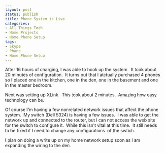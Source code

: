 ```yaml
---
layout: post
status: publish
title: Phone System is Live
categories:
- All Things Tech
- Home Projects
- Home Phone Setup
tags:
- Skype
- Phone
- Home Phone Setup
---
```

After 16 hours of charging, I was able to hook up the system.&nbsp; It took about 20 minutes of configuration.&nbsp; It turns out that I atctually purchased 4 phones so I placed one in the kitchen, one in the den, one in the basement and one in the master bedroom.

Next was setting up XLink.&nbsp; This took about 2 minutes.&nbsp; Amazing how easy technology can be.

Of course I'm having a few nonrelated network issues that affect the phone system.&nbsp; My switch (Dell 5324) is having a few issues.&nbsp; I was able to get the network up and connected to the router, but I can not access the web site for the switch to configure it.&nbsp; While this isn't vital at this time.&nbsp; It still needs to be fixed if I need to change any configurations&nbsp; of the swtich.

I plan on doing a write up on my home network setup soon as I am expanding the wiring to the den.
